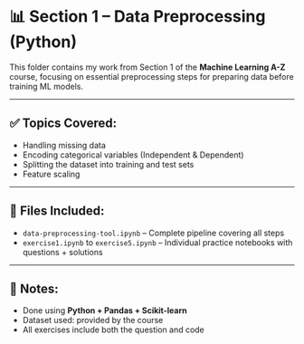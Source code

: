 # 📊 Section 1 – Data Preprocessing (Python)

This folder contains my work from Section 1 of the **Machine Learning A-Z** course, focusing on essential preprocessing steps for preparing data before training ML models.

---

## ✅ Topics Covered:
- Handling missing data
- Encoding categorical variables (Independent & Dependent)
- Splitting the dataset into training and test sets
- Feature scaling

---

## 📂 Files Included:

- `data-preprocessing-tool.ipynb` – Complete pipeline covering all steps  
- `exercise1.ipynb` to `exercise5.ipynb` – Individual practice notebooks with questions + solutions

---

## 📌 Notes:
- Done using **Python + Pandas + Scikit-learn**
- Dataset used:  provided by the course
- All exercises include both the question and code
